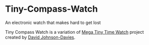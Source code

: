# Tiny-Compass-Watch
An electronic watch that makes hard to get lost

Tiny Compass Watch is a variation of [Mega Tiny Time Watch](https://github.com/technoblogy/mega-tiny-time-watch/) project created by [David Johnson-Davies](https://github.com/technoblogy).
